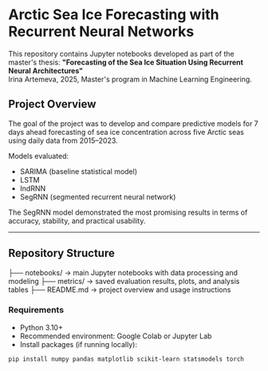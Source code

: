 # Arctic Sea Ice Forecasting with Recurrent Neural Networks

This repository contains Jupyter notebooks developed as part of the master's thesis:
**"Forecasting of the Sea Ice Situation Using Recurrent Neural Architectures"**  
Irina Artemeva, 2025, Master's program in Machine Learning Engineering.

## Project Overview

The goal of the project was to develop and compare predictive models for 7 days ahead forecasting of sea ice concentration across five Arctic seas using daily data from 2015–2023.

Models evaluated:
- SARIMA (baseline statistical model)
- LSTM
- IndRNN
- SegRNN (segmented recurrent neural network)

The SegRNN model demonstrated the most promising results in terms of accuracy, stability, and practical usability.

---

## Repository Structure
├── notebooks/ → main Jupyter notebooks with data processing and modeling
├── metrics/ → saved evaluation results, plots, and analysis tables
├── README.md → project overview and usage instructions

### Requirements
- Python 3.10+
- Recommended environment: Google Colab or Jupyter Lab
- Install packages (if running locally):

```bash
pip install numpy pandas matplotlib scikit-learn statsmodels torch